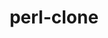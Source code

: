 ---
title: "perl-clone"
layout: cache
categories: [package, develop-2023-06-25]
meta: {"versions": ["0.46"], "compilers": ["gcc@=7.3.1"], "oss": ["amzn2"], "platforms": ["linux"], "targets": ["aarch64", "neoverse_n1", "x86_64_v3"], "stacks": ["aws-ahug", "aws-ahug-aarch64", "root"], "num_specs": 3, "num_specs_by_stack": {"aws-ahug-aarch64": 2, "root": 3, "aws-ahug": 1}}
spec_details: [{"hash": "mg2dwabbpfecta3ncs2uyfsepholbozv", "compiler": "gcc@=7.3.1", "versions": ["0.46"], "os": "amzn2", "platform": "linux", "target": "aarch64", "variants": ["build_system=perl"], "stacks": ["aws-ahug-aarch64", "root"], "size": "-", "tarball": "https://binaries.spack.io/develop-2023-06-25/build_cache/linux-amzn2-aarch64/gcc-7.3.1/perl-clone-0.46/linux-amzn2-aarch64-gcc-7.3.1-perl-clone-0.46-mg2dwabbpfecta3ncs2uyfsepholbozv.spack"}, {"hash": "asq4k4nnuak452xpttypn4jlaskknxij", "compiler": "gcc@=7.3.1", "versions": ["0.46"], "os": "amzn2", "platform": "linux", "target": "x86_64_v3", "variants": ["build_system=perl"], "stacks": ["root", "aws-ahug"], "size": "-", "tarball": "https://binaries.spack.io/develop-2023-06-25/build_cache/linux-amzn2-x86_64_v3/gcc-7.3.1/perl-clone-0.46/linux-amzn2-x86_64_v3-gcc-7.3.1-perl-clone-0.46-asq4k4nnuak452xpttypn4jlaskknxij.spack"}, {"hash": "3sw6sgt5ed7cvueynjysounwo5jv53h3", "compiler": "gcc@=7.3.1", "versions": ["0.46"], "os": "amzn2", "platform": "linux", "target": "neoverse_n1", "variants": ["build_system=perl"], "stacks": ["aws-ahug-aarch64", "root"], "size": "-", "tarball": "https://binaries.spack.io/develop-2023-06-25/build_cache/linux-amzn2-neoverse_n1/gcc-7.3.1/perl-clone-0.46/linux-amzn2-neoverse_n1-gcc-7.3.1-perl-clone-0.46-3sw6sgt5ed7cvueynjysounwo5jv53h3.spack"}]
---